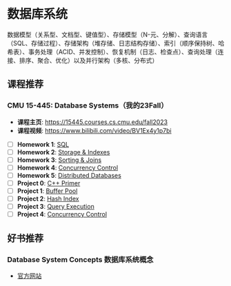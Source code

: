 # 数据库系统

数据模型（关系型、文档型、键值型）、存储模型（N-元、分解）、查询语言（SQL、存储过程）、存储架构（堆存储、日志结构存储）、索引（顺序保持树、哈希表）、事务处理（ACID、并发控制）、恢复机制（日志、检查点）、查询处理（连接、排序、聚合、优化）以及并行架构（多核、分布式）

## 课程推荐

### CMU 15-445: Database Systems（我的23Fall）
- **课程主页**: <https://15445.courses.cs.cmu.edu/fall2023>
- **课程视频**: <https://www.bilibili.com/video/BV1Ex4y1p7bi>
- [ ] **Homework 1**: [SQL](https://15445.courses.cs.cmu.edu/fall2023/homework1/)
- [ ] **Homework 2**: [Storage & Indexes](https://15445.courses.cs.cmu.edu/fall2023/files/hw2-clean.pdf)
- [ ] **Homework 3**: [Sorting & Joins](https://15445.courses.cs.cmu.edu/fall2023/files/hw3-clean.pdf)
- [ ] **Homework 4**: [Concurrency Control](https://15445.courses.cs.cmu.edu/fall2023/files/hw4-clean.pdf)
- [ ] **Homework 5**: [Distributed Databases](https://15445.courses.cs.cmu.edu/fall2023/files/hw5-clean.pdf)
- [ ] **Project 0**: [C++ Primer](https://15445.courses.cs.cmu.edu/fall2023/project0/)
- [ ] **Project 1**: [Buffer Pool](https://15445.courses.cs.cmu.edu/fall2023/project1/)
- [ ] **Project 2**: [Hash Index](https://15445.courses.cs.cmu.edu/fall2023/project2/)
- [ ] **Project 3**: [Query Execution](https://15445.courses.cs.cmu.edu/fall2023/project3/)
- [ ] **Project 4**: [Concurrency Control](https://15445.courses.cs.cmu.edu/fall2023/project4/)
## 好书推荐

### Database System Concepts 数据库系统概念
- [官方网站](https://www.db-book.com/)